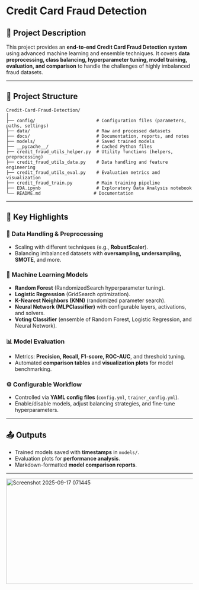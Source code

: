 # Credit Card Fraud Detection  

## 📌 Project Description  
This project provides an **end-to-end Credit Card Fraud Detection system** using advanced machine learning and ensemble techniques. It covers **data preprocessing, class balancing, hyperparameter tuning, model training, evaluation, and comparison** to handle the challenges of highly imbalanced fraud datasets.  

---
## 📂 Project Structure

```
Credit-Card-Fraud-Detection/
│
├── config/                       # Configuration files (parameters, paths, settings)
├── data/                         # Raw and processed datasets
├── docs/                         # Documentation, reports, and notes
├── models/                       # Saved trained models
├── __pycache__/                  # Cached Python files
├── credit_fraud_utils_helper.py  # Utility functions (helpers, preprocessing)
├── credit_fraud_utils_data.py    # Data handling and feature engineering
├── credit_fraud_utils_eval.py    # Evaluation metrics and visualization
├── credit_fraud_train.py         # Main training pipeline
├── EDA.ipynb                     # Exploratory Data Analysis notebook
└── README.md                    # Documentation
```
---
## 🔹 Key Highlights  

### 🔧 Data Handling & Preprocessing  
- Scaling with different techniques (e.g., **RobustScaler**).  
- Balancing imbalanced datasets with **oversampling, undersampling, SMOTE**, and more.  

### 🤖 Machine Learning Models  
- **Random Forest** (RandomizedSearch hyperparameter tuning).  
- **Logistic Regression** (GridSearch optimization).  
- **K-Nearest Neighbors (KNN)** (randomized parameter search).  
- **Neural Network (MLPClassifier)** with configurable layers, activations, and solvers.  
- **Voting Classifier** (ensemble of Random Forest, Logistic Regression, and Neural Network).  

### 📊 Model Evaluation  
- Metrics: **Precision, Recall, F1-score, ROC-AUC**, and threshold tuning.  
- Automated **comparison tables** and **visualization plots** for model benchmarking.  

### ⚙️ Configurable Workflow  
- Controlled via **YAML config files** (`config.yml`, `trainer_config.yml`).  
- Enable/disable models, adjust balancing strategies, and fine-tune hyperparameters.  

---
## 📤 Outputs  
- Trained models saved with **timestamps** in `models/`.  
- Evaluation plots for **performance analysis**.  
- Markdown-formatted **model comparison reports**.  

---

<img width="1392" height="284" alt="Screenshot 2025-09-17 071445" src="https://github.com/user-attachments/assets/3b620d7b-7560-40f0-b4f5-31b2cab6bf9c" />

